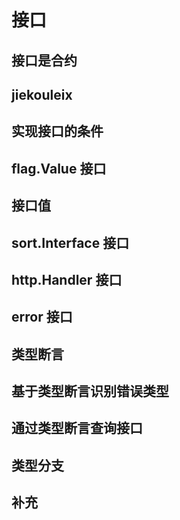 # 接口

## 接口是合约

## jiekouleix

## 实现接口的条件

## flag.Value 接口

## 接口值

## sort.Interface 接口

## http.Handler 接口

## error 接口

## 类型断言

## 基于类型断言识别错误类型

## 通过类型断言查询接口

## 类型分支

## 补充